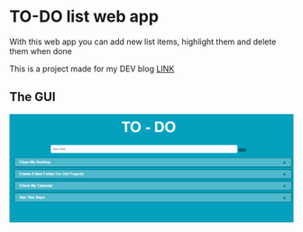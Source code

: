 # TO-DO list web app
With this web app you can add new list items,
highlight them and delete them when done

This is a project made for my DEV blog [LINK](https://dev.to/miljkovicjovan/making-a-to-do-list-web-app-using-simple-javascript-2a0c)

## The GUI 
![screenshot of the web apps GUI](https://github.com/miljkovicjovan/to-do-site/blob/main/plain%20html%20version/public/Screenshot.png)